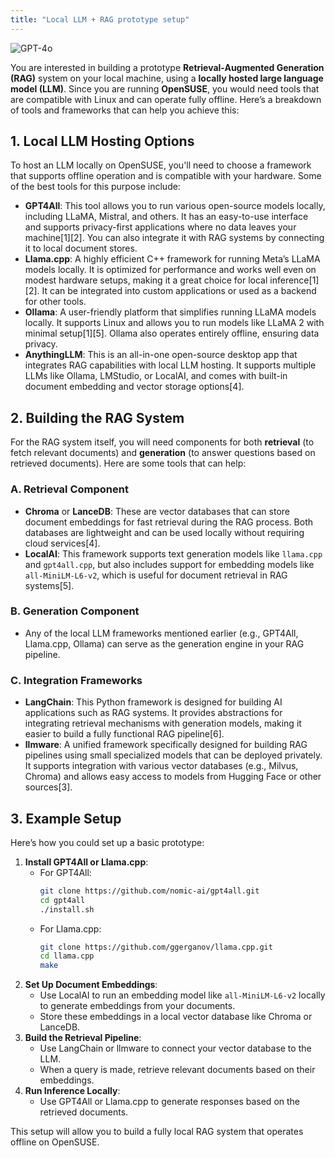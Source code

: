 ```yaml
---
title: "Local LLM + RAG prototype setup"
---
```

![GPT-4o](https://img.shields.io/badge/GPT--4o-3333FF?style=for-the-badge&logo=openai&logoColor=white)



You are interested in building a prototype **Retrieval-Augmented Generation (RAG)** system on your local machine, using a **locally hosted large language model (LLM)**. Since you are running **OpenSUSE**, you would need tools that are compatible with Linux and can operate fully offline. Here’s a breakdown of tools and frameworks that can help you achieve this:

## 1. Local LLM Hosting Options

To host an LLM locally on OpenSUSE, you'll need to choose a framework that supports offline operation and is compatible with your hardware. Some of the best tools for this purpose include:

- **GPT4All**: This tool allows you to run various open-source models locally, including LLaMA, Mistral, and others. It has an easy-to-use interface and supports privacy-first applications where no data leaves your machine\[1]\[2]. You can also integrate it with RAG systems by connecting it to local document stores.
- **Llama.cpp**: A highly efficient C++ framework for running Meta’s LLaMA models locally. It is optimized for performance and works well even on modest hardware setups, making it a great choice for local inference\[1]\[2]. It can be integrated into custom applications or used as a backend for other tools.
- **Ollama**: A user-friendly platform that simplifies running LLaMA models locally. It supports Linux and allows you to run models like LLaMA 2 with minimal setup\[1]\[5]. Ollama also operates entirely offline, ensuring data privacy.
- **AnythingLLM**: This is an all-in-one open-source desktop app that integrates RAG capabilities with local LLM hosting. It supports multiple LLMs like Ollama, LMStudio, or LocalAI, and comes with built-in document embedding and vector storage options\[4].

## 2. Building the RAG System

For the RAG system itself, you will need components for both **retrieval** (to fetch relevant documents) and **generation** (to answer questions based on retrieved documents). Here are some tools that can help:

### A. Retrieval Component

- **Chroma** or **LanceDB**: These are vector databases that can store document embeddings for fast retrieval during the RAG process. Both databases are lightweight and can be used locally without requiring cloud services\[4].
- **LocalAI**: This framework supports text generation models like `llama.cpp` and `gpt4all.cpp`, but also includes support for embedding models like `all-MiniLM-L6-v2`, which is useful for document retrieval in RAG systems\[5].

### B. Generation Component

- Any of the local LLM frameworks mentioned earlier (e.g., GPT4All, Llama.cpp, Ollama) can serve as the generation engine in your RAG pipeline.

### C. Integration Frameworks

- **LangChain**: This Python framework is designed for building AI applications such as RAG systems. It provides abstractions for integrating retrieval mechanisms with generation models, making it easier to build a fully functional RAG pipeline\[6].
- **llmware**: A unified framework specifically designed for building RAG pipelines using small specialized models that can be deployed privately. It supports integration with various vector databases (e.g., Milvus, Chroma) and allows easy access to models from Hugging Face or other sources\[3].

## 3. Example Setup

Here’s how you could set up a basic prototype:

1. **Install GPT4All or Llama.cpp**:
   - For GPT4All:
     ```bash
     git clone https://github.com/nomic-ai/gpt4all.git
     cd gpt4all
     ./install.sh
     ```
   - For Llama.cpp:
     ```bash
     git clone https://github.com/ggerganov/llama.cpp.git
     cd llama.cpp
     make
     ```
2. **Set Up Document Embeddings**:
   - Use LocalAI to run an embedding model like `all-MiniLM-L6-v2` locally to generate embeddings from your documents.
   - Store these embeddings in a local vector database like Chroma or LanceDB.
3. **Build the Retrieval Pipeline**:
   - Use LangChain or llmware to connect your vector database to the LLM.
   - When a query is made, retrieve relevant documents based on their embeddings.
4. **Run Inference Locally**:
   - Use GPT4All or Llama.cpp to generate responses based on the retrieved documents.

This setup will allow you to build a fully local RAG system that operates offline on OpenSUSE.

&#x20;
